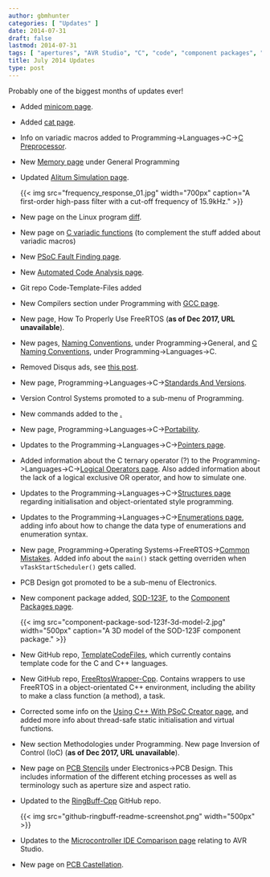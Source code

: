 ```yaml
---
author: gbmhunter
categories: [ "Updates" ]
date: 2014-07-31
draft: false
lastmod: 2014-07-31
tags: [ "apertures", "AVR Studio", "C", "code", "component packages", "C++", "dependency injection", "FreeRTOS", "GitHub", "IDEs", "inversion of control", "IOC", "microcontrollers", "PCBs", "programming", "PSoC Creator", "stencils", "updates" ]
title: July 2014 Updates
type: post
---
```


Probably one of the biggest months of updates ever!

* Added [minicom page](/programming/operating-systems/linux/programs/minicom).

* Added [cat page](/programming/operating-systems/linux/programs/cat).

* Info on variadic macros added to Programming->Languages->C->[C Preprocessor](/programming/languages/c/preprocessor).

* New [Memory page](/programming/general/memory) under General Programming

* Updated [Alitum Simulation page](/electronics/general/altium/altium-simulation).

    {{< img src="frequency_response_01.jpg" width="700px" caption="A first-order high-pass filter with a cut-off frequency of 15.9kHz."   >}}

* New page on the Linux program [diff](/programming/operating-systems/linux/programs/diff).

* New page on [C variadic functions](/programming/languages/c/variadic-functions) (to complement the stuff added about variadic macros)

* New [PSoC Fault Finding page](/programming/microcontrollers/psoc/fault-finding).

* New [Automated Code Analysis page](/programming/general/automated-code-analysis).

* Git repo Code-Template-Files added

* New Compilers section under Programming with [GCC page](/programming/compilers/gcc).

* New page, How To Properly Use FreeRTOS (**as of Dec 2017, URL unavailable**).

* New pages, [Naming Conventions](/programming/general/naming-conventions), under Programming->General, and [C Naming Conventions](/programming/languages/c/c-naming-conventions), under Programming->Languages->C.

* Removed Disqus ads, see [this post](/posts/2014/07-19-disqus-ads-removed/).

* New page, Programming->Languages->C->[Standards And Versions](/programming/languages/c/standards-and-versions).

* Version Control Systems promoted to a sub-menu of Programming.

* New commands added to the [.](/programming/version-control-systems/mercurial/mercurial-speed-guide)

* New page, Programming->Languages->C->[Portability](/programming/languages/c/portability).

* Updates to the Programming->Languages->C->[Pointers page](/programming/languages/c/pointers).

* Added information about the C ternary operator (?) to the Programming->Languages->C->[Logical Operators page](/programming/languages/c/logical-operators). Also added information about the lack of a logical exclusive OR operator, and how to simulate one.

* Updates to the Programming->Languages->C->[Structures page](/programming/languages/c/structures) regarding initialisation and object-orientated style programming.

* Updates to the Programming->Languages->C->[Enumerations page](/programming/languages/c/enumerations), adding info about how to change the data type of enumerations and enumeration syntax.

* New page, Programming->Operating Systems->FreeRTOS->[Common Mistakes](/programming/operating-systems/freertos/common-mistakes). Added info about the `main()` stack getting overriden when `vTaskStartScheduler()` gets called.

* PCB Design got promoted to be a sub-menu of Electronics.

* New component package added, [SOD-123F](/pcb-design/component-packages/sod-123f-component-package/), to the [Component Packages page](/pcb-design/component-packages/).

    {{< img src="component-package-sod-123f-3d-model-2.jpg" width="500px" caption="A 3D model of the SOD-123F component package." >}}

* New GitHub repo, [TemplateCodeFiles](https://github.com/gbmhunter/TemplateCodeFiles), which currently contains template code for the C and C++ languages.

* New GitHub repo, [FreeRtosWrapper-Cpp](https://github.com/gbmhunter/FreeRtosWrapper-Cpp). Contains wrappers to use FreeRTOS in a object-orientated C++ environment, including the ability to make a class function (a method), a task.

* Corrected some info on the [Using C++ With PSoC Creator page](/programming/microcontrollers/psoc/using-cplusplus-with-psoc-creator), and added more info about thread-safe static initialisation and virtual functions.

* New section Methodologies under Programming. New page Inversion of Control (IoC) (**as of Dec 2017, URL unavailable**).

* New page on [PCB Stencils](/pcb-design/soldermask-stencils/) under Electronics->PCB Design. This includes information of the different etching processes as well as terminology such as aperture size and aspect ratio.

* Updated to the [RingBuff-Cpp](https://github.com/gbmhunter/RingBuff-Cpp) GitHub repo.

    {{< img src="github-ringbuff-readme-screenshot.png" width="500px" >}}

* Updates to the [Microcontroller IDE Comparison page](/programming/general/microcontroller-ide-comparison) relating to AVR Studio.

* New page on [PCB Castellation](/pcb-design/castellation/).
